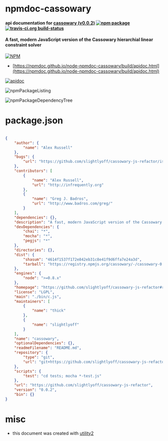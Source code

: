 # npmdoc-cassowary

#### api documentation for  [cassowary (v0.0.2)](https://github.com/slightlyoff/cassowary-js-refactor#readme)  [![npm package](https://img.shields.io/npm/v/npmdoc-cassowary.svg?style=flat-square)](https://www.npmjs.org/package/npmdoc-cassowary) [![travis-ci.org build-status](https://api.travis-ci.org/npmdoc/node-npmdoc-cassowary.svg)](https://travis-ci.org/npmdoc/node-npmdoc-cassowary)

#### A fast, modern JavaScript version of the Cassowary hierarchial linear constraint solver

[![NPM](https://nodei.co/npm/cassowary.png?downloads=true&downloadRank=true&stars=true)](https://www.npmjs.com/package/cassowary)

- [https://npmdoc.github.io/node-npmdoc-cassowary/build/apidoc.html](https://npmdoc.github.io/node-npmdoc-cassowary/build/apidoc.html)

[![apidoc](https://npmdoc.github.io/node-npmdoc-cassowary/build/screenCapture.buildCi.browser.%252Ftmp%252Fbuild%252Fapidoc.html.png)](https://npmdoc.github.io/node-npmdoc-cassowary/build/apidoc.html)

![npmPackageListing](https://npmdoc.github.io/node-npmdoc-cassowary/build/screenCapture.npmPackageListing.svg)

![npmPackageDependencyTree](https://npmdoc.github.io/node-npmdoc-cassowary/build/screenCapture.npmPackageDependencyTree.svg)



# package.json

```json

{
    "author": {
        "name": "Alex Russell"
    },
    "bugs": {
        "url": "https://github.com/slightlyoff/cassowary-js-refactor/issues"
    },
    "contributors": [
        {
            "name": "Alex Russell",
            "url": "http://infrequently.org"
        },
        {
            "name": "Greg J. Badros",
            "url": "http://www.badros.com/greg/"
        }
    ],
    "dependencies": {},
    "description": "A fast, modern JavaScript version of the Cassowary hierarchial linear constraint solver",
    "devDependencies": {
        "chai": "*",
        "mocha": "*",
        "pegjs": "*"
    },
    "directories": {},
    "dist": {
        "shasum": "4614f1537f172e842eb31c8e41f9d6ffa7e24a3d",
        "tarball": "https://registry.npmjs.org/cassowary/-/cassowary-0.0.2.tgz"
    },
    "engines": {
        "node": ">=0.8.x"
    },
    "homepage": "https://github.com/slightlyoff/cassowary-js-refactor#readme",
    "license": "LGPL",
    "main": "./bin/c.js",
    "maintainers": [
        {
            "name": "thick"
        },
        {
            "name": "slightlyoff"
        }
    ],
    "name": "cassowary",
    "optionalDependencies": {},
    "readmeFilename": "README.md",
    "repository": {
        "type": "git",
        "url": "git+https://github.com/slightlyoff/cassowary-js-refactor.git"
    },
    "scripts": {
        "test": "cd tests; mocha *-test.js"
    },
    "url": "https://github.com/slightlyoff/cassowary-js-refactor",
    "version": "0.0.2",
    "bin": {}
}
```



# misc
- this document was created with [utility2](https://github.com/kaizhu256/node-utility2)
